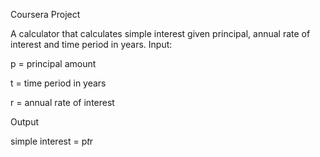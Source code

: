 
Coursera Project

A calculator that calculates simple interest given principal, annual rate of interest and time period in years.
Input:

   p = principal amount
   
   t = time period in years
   
   r = annual rate of interest
   
Output

   simple interest = p*t*r
